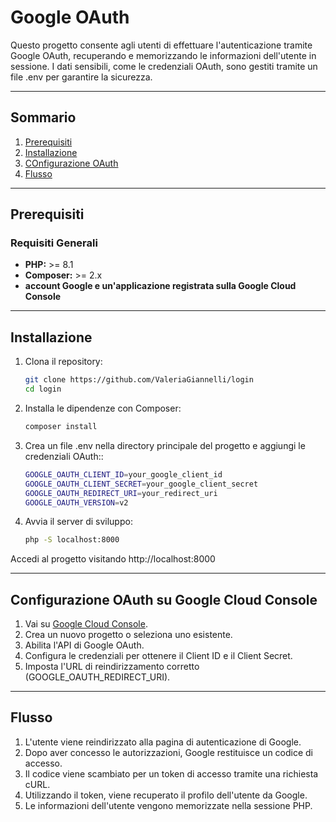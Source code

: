# **Google OAuth**

Questo progetto consente agli utenti di effettuare l'autenticazione tramite Google OAuth, recuperando e memorizzando le informazioni dell'utente in sessione. I dati sensibili, come le credenziali OAuth, sono gestiti tramite un file .env per garantire la sicurezza.

---

## Sommario
1. [Prerequisiti](#prerequisiti)
2. [Installazione](#installazione)
3. [COnfigurazione OAuth](#configurazione-OAuth-su-Google-Cloud-Console)
4. [Flusso](#flusso)

---

## Prerequisiti

### Requisiti Generali
- **PHP:** >= 8.1  
- **Composer:** >= 2.x  
- **account Google e un'applicazione registrata sulla Google Cloud Console**

---

## Installazione

1. Clona il repository:
   ```bash
   git clone https://github.com/ValeriaGiannelli/login
   cd login

2. Installa le dipendenze con Composer:
   ```bash
   composer install
3. Crea un file .env nella directory principale del progetto e aggiungi le credenziali OAuth::
   ```bash
   GOOGLE_OAUTH_CLIENT_ID=your_google_client_id
   GOOGLE_OAUTH_CLIENT_SECRET=your_google_client_secret
   GOOGLE_OAUTH_REDIRECT_URI=your_redirect_uri
   GOOGLE_OAUTH_VERSION=v2

4. Avvia il server di sviluppo:
   ```bash
   php -S localhost:8000

  Accedi al progetto visitando http://localhost:8000

---

## Configurazione OAuth su Google Cloud Console

1. Vai su [Google Cloud Console](https://console.cloud.google.com/).
2. Crea un nuovo progetto o seleziona uno esistente.
3. Abilita l'API di Google OAuth.
4. Configura le credenziali per ottenere il Client ID e il Client Secret.
5. Imposta l'URL di reindirizzamento corretto (GOOGLE_OAUTH_REDIRECT_URI).

---
## Flusso
1. L'utente viene reindirizzato alla pagina di autenticazione di Google.
2. Dopo aver concesso le autorizzazioni, Google restituisce un codice di accesso.
3. Il codice viene scambiato per un token di accesso tramite una richiesta cURL.
4. Utilizzando il token, viene recuperato il profilo dell'utente da Google.
5. Le informazioni dell'utente vengono memorizzate nella sessione PHP.
